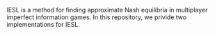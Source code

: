 IESL is a method for finding approximate Nash equilibria in multiplayer imperfect information games. In this repository, we privide two implementations for IESL. 
